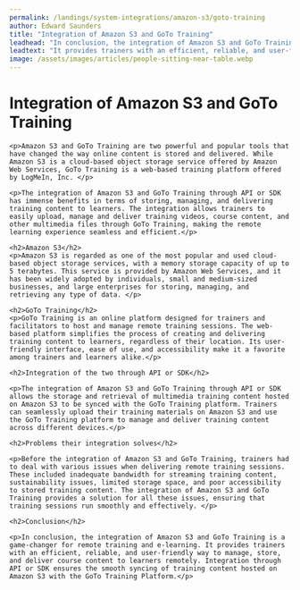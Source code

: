```yaml
---
permalink: /landings/system-integrations/amazon-s3/goto-training
author: Edward Saunders
title: "Integration of Amazon S3 and GoTo Training"
leadhead: "In conclusion, the integration of Amazon S3 and GoTo Training is a game-changer for remote training and e-learning"
leadtext: "It provides trainers with an efficient, reliable, and user-friendly way to manage, store, and deliver course content to learners remotely. Integration through API or SDK ensures the smooth syncing of training content hosted on Amazon S3 with the GoTo Training Platform."
image: /assets/images/articles/people-sitting-near-table.webp
---
```

<div class="arttext">
	<h1>Integration of Amazon S3 and GoTo Training</h1>

	<p>Amazon S3 and GoTo Training are two powerful and popular tools that have changed the way online content is stored and delivered. While Amazon S3 is a cloud-based object storage service offered by Amazon Web Services, GoTo Training is a web-based training platform offered by LogMeIn, Inc. </p>

	<p>The integration of Amazon S3 and GoTo Training through API or SDK has immense benefits in terms of storing, managing, and delivering training content to learners. The integration allows trainers to easily upload, manage and deliver training videos, course content, and other multimedia files through GoTo Training, making the remote learning experience seamless and efficient.</p>

	<h2>Amazon S3</h2>
	<p>Amazon S3 is regarded as one of the most popular and used cloud-based object storage services, with a memory storage capacity of up to 5 terabytes. This service is provided by Amazon Web Services, and it has been widely adopted by individuals, small and medium-sized businesses, and large enterprises for storing, managing, and retrieving any type of data. </p>
	
	<h2>GoTo Training</h2>
	<p>GoTo Training is an online platform designed for trainers and facilitators to host and manage remote training sessions. The web-based platform simplifies the process of creating and delivering training content to learners, regardless of their location. Its user-friendly interface, ease of use, and accessibility make it a favorite among trainers and learners alike.</p>

	<h2>Integration of the two through API or SDK</h2>

	<p>The integration of Amazon S3 and GoTo Training through API or SDK allows the storage and retrieval of multimedia training content hosted on Amazon S3 to be synced with the GoTo Training platform. Trainers can seamlessly upload their training materials on Amazon S3 and use the GoTo Training platform to manage and deliver training content across different devices.</p>

	<h2>Problems their integration solves</h2>

	<p>Before the integration of Amazon S3 and GoTo Training, trainers had to deal with various issues when delivering remote training sessions. These included inadequate bandwidth for streaming training content, sustainability issues, limited storage space, and poor accessibility to stored training content. The integration of Amazon S3 and GoTo Training provides a solution for all these issues, ensuring that training sessions run smoothly and effectively. </p>

	<h2>Conclusion</h2>

	<p>In conclusion, the integration of Amazon S3 and GoTo Training is a game-changer for remote training and e-learning. It provides trainers with an efficient, reliable, and user-friendly way to manage, store, and deliver course content to learners remotely. Integration through API or SDK ensures the smooth syncing of training content hosted on Amazon S3 with the GoTo Training Platform.</p>

</div>